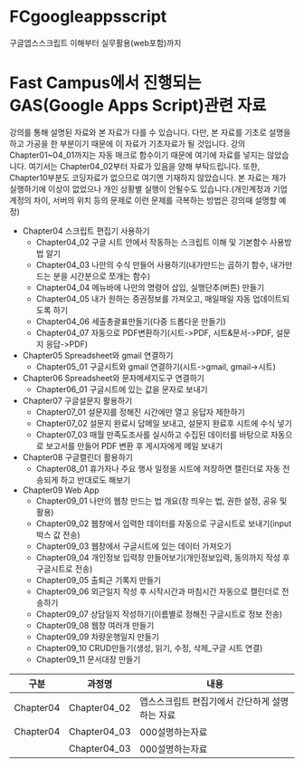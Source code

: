 # FCgoogleappsscript
구글앱스스크립트 이해부터 실무활용(web포함)까지

# Fast Campus에서 진행되는 GAS(Google Apps Script)관련 자료
강의를 통해 설명된 자료와 본 자료가 다를 수 있습니다. 다만, 본 자료를 기초로 설명을 하고 가공을 한 부분이기 때문에 이 자료가 기초자료가 될 것입니다.
강의 Chapter01~04_01까지는 자동 매크로 함수이기 때문에 여기에 자료를 넣지는 않았습니다.
여기서는 Chapter04_02부터 자료가 있음을 양해 부탁드립니다.
또한, Chapter10부분도 코딩자료가 없으므로 여기엔 기재하지 않았습니다.
본 자료는 제가 실행하기에 이상이 없었으나 개인 상황별 실행이 안될수도 있습니다.(개인계정과 기업계정의 차이, 서버의 위치 등의 문제로 이런 문제를 극복하는 방법은 강의때 설명할 예정)

* Chapter04 스크립트 편집기 사용하기
  * Chapter04_02 구글 시트 안에서 작동하는 스크립트 이해 및 기본함수 사용방법 알기
  * Chapter04_03 나만의 수식 만들어 사용하기(내가만드는 곱하기 함수, 내가만드는 분을 시간분으로 쪼개는 함수)
  * Chapter04_04 메뉴바에 나만의 명령어 삽입, 실행단추(버튼) 만들기
  * Chapter04_05 내가 원하는 증권정보를 가져오고, 매일매일 자동 업데이트되도록 하기
  * Chapter04_06 세출총괄표만들기(다중 드롭다운 만들기)
  * Chapter04_07 자동으로 PDF변환하기(시트->PDF, 시트&문서->PDF, 설문지 응답->PDF)
* Chapter05 Spreadsheet와 gmail 연결하기
  * Chapter05_01 구글시트와 gmail 연결하기(시트->gmail, gmail->시트)
* Chapter06 Spreadsheet와 문자메세지도구 연결하기
  * Chapter06_01 구글시트에 있는 값을 문자로 보내기
* Chapter07 구글설문지 활용하기
  * Chapter07_01 설문지를 정해진 시간에만 열고 응답자 제한하기
  * Chapter07_02 설문지 완료시 답메일 보내고, 설문지 완료후 시트에 수식 넣기
  * Chapter07_03 매월 만족도조사를 실시하고 수집된 데이터를 바탕으로 자동으로 보고서를 만들어 PDF 변환 후 게시자에게 메일 보내기
* Chapter08 구글캘린더 활용하기
  * Chapter08_01 휴가자나 주요 행사 일정을 시트에 저장하면 캘린더로 자동 전송되게 하고 반대로도 해보기
* Chapter09 Web App
  * Chapter09_01 나만의 웹창 만드는 법 개요(창 띄우는 법, 권한 설정, 공유 및 활용)
  * Chapter09_02 웹창에서 입력한 데이터를 자동으로 구글시트로 보내기(input박스 값 전송)
  * Chapter09_03 웹창에서 구글시트에 있는 데이터 가져오기
  * Chapter09_04 개인정보 입력창 만들어보기(개인정보입력, 동의까지 작성 후 구글시트로 전송)
  * Chapter09_05 출퇴근 기록지 만들기
  * Chapter09_06 외근일지 작성 후 시작시간과 마침시간 자동으로 캘린더로 전송하기
  * Chapter09_07 상담일지 작성하기(이름별로 정해진 구글시트로 정보 전송)
  * Chapter09_08 웹창 여러개 만들기
  * Chapter09_09 차량운행일지 만들기
  * Chapter09_10 CRUD만들기(생성, 읽기, 수정, 삭제_구글 시트 연결)
  * Chapter09_11 문서대장 만들기

  
|구분 | 과정명 | 내용 |
|---|---|---|
|Chapter04|Chapter04_02|앱스스크립트 편집기에서 간단하게 설명하는 자료|
|Chapter04|Chapter04_03|000설명하는자료|
||  Chapter04_03|000설명하는자료|
